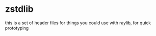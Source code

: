 # zstdlib

this is a set of header files for things you could use with raylib, for quick prototyping


